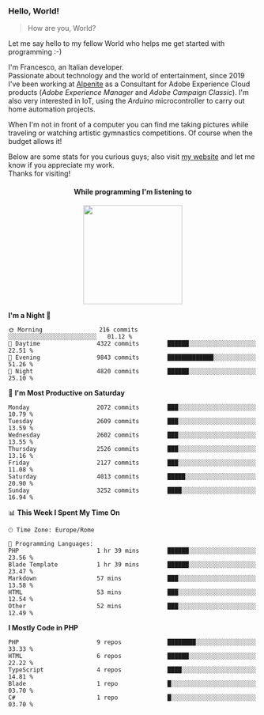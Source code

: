 ### Hello, World!

> How are you, World?

Let me say hello to my fellow World who helps me get started with programming :-)

I'm Francesco, an Italian developer.  
Passionate about technology and the world of entertainment, since 2019 I've been working at [Alpenite](https://www.alpenite.com) as a Consultant for Adobe Experience Cloud products (*Adobe Experience Manager* and *Adobe Campaign Classic*). I'm also very interested in IoT, using the *Arduino* microcontroller to carry out home automation projects.

When I'm not in front of a computer you can find me taking pictures while traveling or watching artistic gymnastics competitions. Of course when the budget allows it!

Below are some stats for you curious guys; also visit [my website](https://www.francescorega.eu) and let me know if you appreciate my work.  
Thanks for visiting!

<div align="center">
  <h4>While programming I'm listening to</h4>
  <a href="https://apps.francescorega.eu/now-playing/11147232609" target="_blank"><img src="https://apps.francescorega.eu/now-playing/11147232609" width="200"></a>
</div>

<!--START_SECTION:waka-->
**I'm a Night 🦉** 

```text
🌞 Morning                216 commits         ░░░░░░░░░░░░░░░░░░░░░░░░░   01.12 % 
🌆 Daytime                4322 commits        ██████░░░░░░░░░░░░░░░░░░░   22.51 % 
🌃 Evening                9843 commits        █████████████░░░░░░░░░░░░   51.26 % 
🌙 Night                  4820 commits        ██████░░░░░░░░░░░░░░░░░░░   25.10 % 
```
📅 **I'm Most Productive on Saturday** 

```text
Monday                   2072 commits        ███░░░░░░░░░░░░░░░░░░░░░░   10.79 % 
Tuesday                  2609 commits        ███░░░░░░░░░░░░░░░░░░░░░░   13.59 % 
Wednesday                2602 commits        ███░░░░░░░░░░░░░░░░░░░░░░   13.55 % 
Thursday                 2526 commits        ███░░░░░░░░░░░░░░░░░░░░░░   13.16 % 
Friday                   2127 commits        ███░░░░░░░░░░░░░░░░░░░░░░   11.08 % 
Saturday                 4013 commits        █████░░░░░░░░░░░░░░░░░░░░   20.90 % 
Sunday                   3252 commits        ████░░░░░░░░░░░░░░░░░░░░░   16.94 % 
```


📊 **This Week I Spent My Time On** 

```text
🕑︎ Time Zone: Europe/Rome

💬 Programming Languages: 
PHP                      1 hr 39 mins        ██████░░░░░░░░░░░░░░░░░░░   23.56 % 
Blade Template           1 hr 39 mins        ██████░░░░░░░░░░░░░░░░░░░   23.47 % 
Markdown                 57 mins             ███░░░░░░░░░░░░░░░░░░░░░░   13.58 % 
HTML                     53 mins             ███░░░░░░░░░░░░░░░░░░░░░░   12.54 % 
Other                    52 mins             ███░░░░░░░░░░░░░░░░░░░░░░   12.49 % 
```

**I Mostly Code in PHP** 

```text
PHP                      9 repos             ████████░░░░░░░░░░░░░░░░░   33.33 % 
HTML                     6 repos             ██████░░░░░░░░░░░░░░░░░░░   22.22 % 
TypeScript               4 repos             ████░░░░░░░░░░░░░░░░░░░░░   14.81 % 
Blade                    1 repo              █░░░░░░░░░░░░░░░░░░░░░░░░   03.70 % 
C#                       1 repo              █░░░░░░░░░░░░░░░░░░░░░░░░   03.70 % 
```




<!--END_SECTION:waka-->

